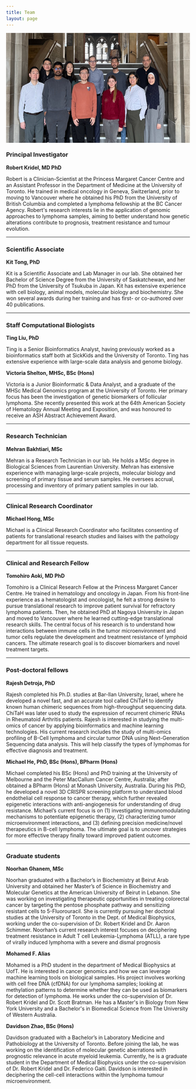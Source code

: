 ```yaml
---
title: Team
layout: page
---
```


<img align="center" src="/img/IMG_0335.jpeg" height="300">

### Principal Investigator

**Robert Kridel, MD PhD**

Robert is a Clinician-Scientist at the Princess Margaret Cancer Centre and an Assistant Professor in the Department of Medicine at the University of Toronto. He trained in medical oncology in Geneva, Switzerland, prior to moving to Vancouver where he obtained his PhD from the University of British Columbia and completed a lymphoma fellowship at the BC Cancer Agency. Robert's research interests lie in the application of genomic approaches to lymphoma samples, aiming to better understand how genetic alterations contribute to prognosis, treatment resistance and tumour evolution.

---

### Scientific Associate

**Kit Tong, PhD**

Kit is a Scientific Associate and Lab Manager in our lab. She obtained her Bachelor of Science Degree from the University of Saskatchewan, and her PhD from the University of Tsukuba in Japan. Kit has extensive experience with cell biology, animal models, molecular biology and biochemistry. She won several awards during her training and has first- or co-authored over 40 publications.

---

### Staff Computational Biologists

**Ting Liu, PhD**

Ting is a Senior Bioinformatics Analyst, having previously worked as a bioinformatics staff both at SickKids and the University of Toronto. Ting has extensive experience with large-scale data analysis and genome biology.

**Victoria Shelton, MHSc, BSc (Hons)**

Victoria is a Junior Bioinformatic & Data Analyst, and a graduate of the MHSc Medical Genomics program at the University of Toronto. Her primary focus has been the investigation of genetic biomarkers of follicular lymphoma. She recently presented this work at the 64th American Society of Hematology Annual Meeting and Exposition, and was honoured to receive an ASH Abstract Achievement Award.

---

### Research Technician

**Mehran Bakhtiari, MSc**

Mehran is a Research Technician in our lab. He holds a MSc degree in Biological Sciences from Laurentian University. Mehran has extensive experience with managing large-scale projects, molecular biology and screening of primary tissue and serum samples. He oversees accrual, processing and inventory of primary patient samples in our lab.

---

### Clinical Research Coordinator

**Michael Hong, MSc**

Michael is a Clinical Research Coordinator who facilitates consenting of patients for translational research studies and liaises with the pathology department for all tissue requests.

---

### Clinical and Research Fellow

**Tomohiro Aoki, MD PhD**

Tomohiro is a Clinical Research Fellow at the Princess Margaret Cancer Centre. He trained in hematology and oncology in Japan. From his front-line experience as a hematologist and oncologist, he felt a strong desire to pursue translational research to improve patient survival for refractory lymphoma patients. Then, he obtained PhD at Nagoya University in Japan and moved to Vancouver where he learned cutting-edge translational research skills. The central focus of his research is to understand how interactions between immune cells in the tumor microenvironment and tumor cells regulate the development and treatment resistance of lymphoid cancers. The ultimate research goal is to discover biomarkers and novel treatment targets.

---

### Post-doctoral fellows

**Rajesh Detroja, PhD**

Rajesh completed his Ph.D. studies at Bar-Ilan University, Israel, where he developed a novel fast, and an accurate tool called ChiTaH to identify known human chimeric sequences from high-throughput sequencing data. ChiTaH was later used to study the expression of recurrent chimeric RNAs in Rheumatoid Arthritis patients. Rajesh is interested in studying the multi-omics of cancer by applying bioinformatics and machine learning technologies. His current research includes the study of multi-omics profiling of B-Cell lymphoma and circular tumor DNA using Next-Generation Sequencing data analysis. This will help classify the types of lymphomas for effective diagnosis and treatment.

**Michael He, PhD, BSc (Hons), BPharm (Hons)**

Michael completed his BSc (Hons) and PhD training at the University of Melbourne and the Peter MacCallum Cancer Centre, Australia; after obtained a BPharm (Hons) at Monash University, Australia. During his PhD, he developed a novel 3D CRISPR screening platform to understand blood endothelial cell response to cancer therapy, which further revealed epigenetic interactions with anti-angiogenesis for understanding of drug resistance. Michael’s current focus is on (1) investigating immunomodulating mechanisms to potentiate epigenetic therapy, (2) characterizing tumor microenvironment interactions, and (3) defining precision medicine/novel therapeutics in B-cell lymphoma. The ultimate goal is to uncover strategies for more effective therapy finally toward improved patient outcomes.

---

### Graduate students

**Noorhan Ghanem, MSc**

Noorhan graduated with a Bachelor’s in Biochemistry at Beirut Arab University and obtained her Master’s of Science in Biochemistry and Molecular Genetics at the American University of Beirut in Lebanon. She was working on investigating therapeutic opportunities in treating colorectal cancer by targeting the pentose phosphate pathway and sensitizing resistant cells to 5-Fluorouracil. She is currently pursuing her doctoral studies at the University of Toronto in the Dept. of Medical Biophysics, working under the co-supervision of Dr. Robert Kridel and Dr. Aaron Schimmer. Noorhan’s current research interest focuses on deciphering treatment resistance in Adult T cell Leukemia-Lymphoma (ATLL), a rare type of virally induced lymphoma with a severe and dismal prognosis

**Mohamed F. Alias**

Mohamed is a PhD student in the department of Medical Biophysics at UofT. He is interested in cancer genomics and how we can leverage machine learning tools on biological samples. His project involves working with cell free DNA (cfDNA) for our lymphoma samples; looking at methylation patterns to determine whether they can be used as biomarkers for detection of lymphoma. He works under the co-supervision of Dr. Robert Kridel and Dr. Scott Bratman. He has a Master's in Biology from New York University and a Bachelor's in Biomedical Science from The University of Western Australia.

**Davidson Zhao, BSc (Hons)**

Davidson graduated with a Bachelor’s in Laboratory Medicine and Pathobiology at the University of Toronto. Before joining the lab, he was working on the identification of molecular genetic aberrations with prognostic relevance in acute myeloid leukemia. Currently, he is a graduate student in the Department of Medical Biophysics under the co-supervision of Dr. Robert Kridel and Dr. Federico Gaiti. Davidson is interested in deciphering the cell-cell interactions within the lymphoma tumour microenvironment. 
